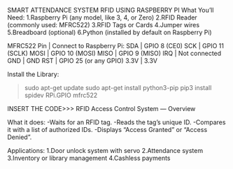 SMART ATTENDANCE SYSTEM RFID USING RASPBERRY PI
What You’ll Need:
1.Raspberry Pi (any model, like 3, 4, or Zero)
2.RFID Reader (commonly used: MFRC522)
3.RFID Tags or Cards
4.Jumper wires
5.Breadboard (optional)
6.Python (installed by default on Raspberry Pi)

MFRC522 Pin | Connect to Raspberry Pi:
SDA | GPIO 8 (CE0)
SCK | GPIO 11 (SCLK)
MOSI | GPIO 10 (MOSI)
MISO | GPIO 9 (MISO)
IRQ | Not connected
GND | GND
RST | GPIO 25 (or any GPIO)
3.3V | 3.3V

Install the Library:
>sudo apt-get update
>sudo apt-get install python3-pip
>pip3 install spidev RPi.GPIO mfrc522

INSERT THE CODE>>>
RFID Access Control System — Overview

What it does:
-Waits for an RFID tag.
-Reads the tag’s unique ID.
-Compares it with a list of authorized IDs.
-Displays “Access Granted” or “Access Denied”.

Applications:
1.Door unlock system with servo
2.Attendance system
3.Inventory or library management
4.Cashless payments


